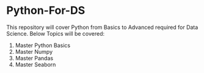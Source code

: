 # Python-For-DS

This repository will cover Python from Basics to Advanced required for Data Science.
Below Topics will be covered:
1) Master Python Basics
2) Master Numpy
3) Master Pandas
4) Master Seaborn
